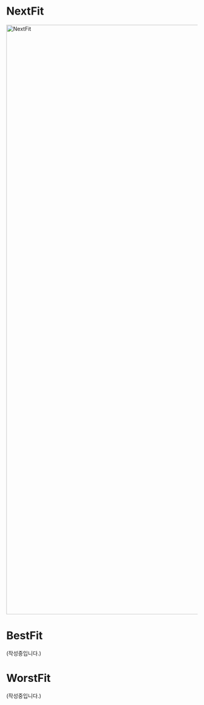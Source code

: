 # NextFit
<img width="1552" alt="NextFit" src="https://user-images.githubusercontent.com/62412198/83841070-0b236700-a73b-11ea-8b4a-288650228d6f.png">

# BestFit
(작성중입니다.)
# WorstFit
(작성중입니다.)
